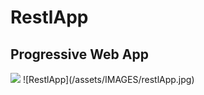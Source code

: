 # RestlApp
## Progressive Web App
<img src="assets/IMAGES/restlApp.png">
![RestlApp](/assets/IMAGES/restlApp.jpg)
